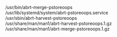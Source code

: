 /usr/bin/abrt-merge-pstoreoops  
/usr/lib/systemd/system/abrt-pstoreoops.service  
/usr/sbin/abrt-harvest-pstoreoops  
/usr/share/man/man1/abrt-harvest-pstoreoops.1.gz  
/usr/share/man/man1/abrt-merge-pstoreoops.1.gz  
